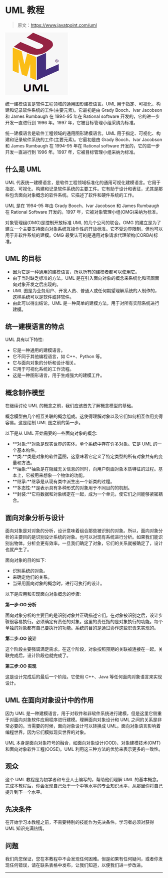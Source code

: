 # UML 教程

> 原文：<https://www.javatpoint.com/uml>

![UML Tutorial](img/e7ee8b4f6ccc3b490765c69eff53f843.png)

统一建模语言是软件工程领域的通用图形建模语言。UML 用于指定、可视化、构建和记录软件系统的工件(主要元素)。它最初是由 Grady Booch、Ivar Jacobson 和 James Rumbaugh 在 1994-95 年在 Rational software 开发的，它的进一步开发一直进行到 1996 年。1997 年，它被目标管理小组采纳为标准。

统一建模语言是软件工程领域的通用图形建模语言。UML 用于指定、可视化、构建和记录软件系统的工件(主要元素)。它最初是由 Grady Booch、Ivar Jacobson 和 James Rumbaugh 在 1994-95 年在 Rational software 开发的，它的进一步开发一直进行到 1996 年。1997 年，它被目标管理小组采纳为标准。

## 什么是 UML

UML 代表统一建模语言，是软件工程领域标准化的通用可视化建模语言。它用于指定、可视化、构建和记录软件系统的主要工件。它有助于设计和表征，尤其是那些包含面向对象概念的软件系统。它描述了软件和硬件系统的工作。

UML 是在 1994-95 年由 Grady Booch、Ivar Jacobson 和 James Rumbaugh 在 Rational Software 开发的。1997 年，它被对象管理小组(OMG)采纳为标准。

对象管理组(OMG)是控制开放标准 UML 的几个公司的联合。OMG 的建立是为了建立一个主要支持面向对象系统互操作性的开放标准。它不受边界限制，但也可以用于非软件系统的建模。OMG 最受认可的是通用对象请求代理架构(CORBA)标准。

## UML 的目标

*   因为它是一种通用的建模语言，所以所有的建模者都可以使用它。
*   由于当时缺乏标准的方法，UML 是在引入面向对象的概念来系统化和巩固面向对象开发之后出现的。
*   UML 图是为业务用户、开发人员、普通人或任何期望理解系统的人制作的，这样系统可以是软件或非软件。
*   由此可以得出结论，UML 是一种简单的建模方法，用于对所有实际系统进行建模。

## 统一建模语言的特点

UML 具有以下特性:

*   它是一种通用的建模语言。
*   它不同于其他编程语言，如 C++、Python 等。
*   它与面向对象的分析和设计相关。
*   它用于可视化系统的工作流程。
*   这是一种图形语言，用于生成强大的建模工件。

## 概念制作模型

在继续讨论 UML 的概念之前，我们应该首先了解概念模型的基础。

概念模型由几个相互关联的概念组成。这使得理解对象以及它们如何相互作用变得容易。这是绘制 UML 图之前的第一步。

以下是从 UML 开始需要的一些面向对象的概念:

*   **对象:**对象是现实世界的实体。单个系统中存在许多对象。它是 UML 的一个基本构件。
*   **类:**类是对象的软件蓝图，这意味着它定义了特定类型的所有对象共有的变量和方法。
*   **抽象:**抽象是在隐藏无关信息的同时，向用户刻画对象本质特征的过程。基本上，它被用来想象一个物体的功能。
*   **继承:**继承是从现有类中派生出一个新类的过程。
*   **多态性:**是表示具有多种形式的对象用于不同目的的机制。
*   **封装:**它将数据和对象绑定在一起，成为一个单元，使它们之间能够紧密耦合。

## 面向对象分析与设计

面向对象是对对象的分析，设计意味着组合那些被识别的对象。所以，面向对象分析的主要目的是识别设计系统的对象。也可以对现有系统进行分析。如果我们能识别出物体，分析会更有效率。一旦我们确定了对象，它们的关系就被确定了，设计也就产生了。

面向对象的目的如下:

*   识别系统的对象。
*   来确定他们的关系。
*   当采用面向对象的概念时，进行可执行的设计。

以下是应用和实现面向对象概念的步骤:

**第一步:OO 分析**

面向对象分析的主要目的是识别对象并正确描述它们。在对象被识别之后，设计步骤很容易执行。必须确定有责任的对象。这里的责任指的是对象执行的功能。每个单独的对象都有自己要执行的功能。系统的目的是通过协作这些职责来实现的。

**第二步:OO 设计**

这个阶段主要强调满足需求。在这个阶段，对象按照预期的关联被连接在一起。关联完成后，设计阶段也就完成了。

**第三步:OO 实现**

这是设计完成后的最后一个阶段。它使用 C++、Java 等任何面向对象语言来实现设计。

## UML 在面向对象设计中的作用

因为 UML 是一种建模语言，用于对软件和非软件系统进行建模，但是这里它侧重于对面向对象软件应用程序进行建模。理解面向对象设计和 UML 之间的关系是非常必要的。当需要的时候，面向对象设计可以转换成 UML。面向对象语言影响着编程世界，因为它们模拟现实世界的对象。

UML 本身是面向对象符号的融合，如面向对象设计(OOD)、对象建模技术(OMT)和面向对象软件工程(OOSE)。UML 利用这三种方法的优势来表示更多的一致性。

## 观众

这个 UML 教程是为初学者和专业人士编写的，帮助他们理解 UML 的基本概念。完成本教程后，你会发现自己处于一个中等水平的专业知识水平，从那里你将自己提升到下一个水平。

## 先决条件

在开始学习本教程之前，不需要特别的技能作为先决条件。学习者必须对获得 UML 知识充满热情。

## 问题

我们向您保证，您在本教程中不会发现任何困难。但是如果有任何疑问，或者你发现任何错误，请在联系表格中发布，让我们知道，以便我们进一步改进。

* * *